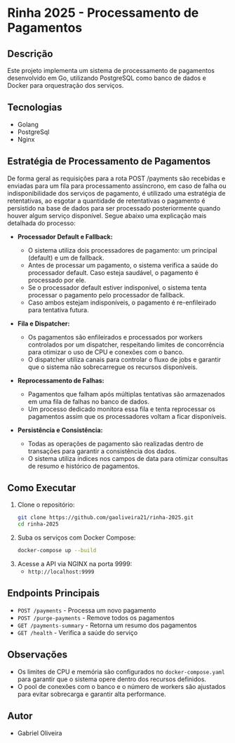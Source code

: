 # Rinha 2025 - Processamento de Pagamentos

## Descrição

Este projeto implementa um sistema de processamento de pagamentos desenvolvido em Go, utilizando PostgreSQL como banco de dados e Docker para orquestração dos serviços.

## Tecnologias

- Golang
- PostgreSql
- Nginx

## Estratégia de Processamento de Pagamentos

De forma geral as requisições para a rota POST /payments são recebidas e enviadas para um fila para processamento assíncrono, em caso de falha ou indisponibilidade dos serviços
de pagamento, é utilizado uma estratégia de retentativas, ao esgotar a quantidade de retentativas o pagamento é persistido na base de dados para ser processado posteriormente quando houver
algum serviço disponível. Segue abaixo uma explicação mais detalhada do processo:

- **Processador Default e Fallback:**
  - O sistema utiliza dois processadores de pagamento: um principal (default) e um de fallback.
  - Antes de processar um pagamento, o sistema verifica a saúde do processador default. Caso esteja saudável, o pagamento é processado por ele.
  - Se o processador default estiver indisponível, o sistema tenta processar o pagamento pelo processador de fallback.
  - Caso ambos estejam indisponíveis, o pagamento é re-enfileirado para tentativa futura.

- **Fila e Dispatcher:**
  - Os pagamentos são enfileirados e processados por workers controlados por um dispatcher, respeitando limites de concorrência para otimizar o uso de CPU e conexões com o banco.
  - O dispatcher utiliza canais para controlar o fluxo de jobs e garantir que o sistema não sobrecarregue os recursos disponíveis.

- **Reprocessamento de Falhas:**
  - Pagamentos que falham após múltiplas tentativas são armazenados em uma fila de falhas no banco de dados.
  - Um processo dedicado monitora essa fila e tenta reprocessar os pagamentos assim que os processadores voltam a ficar disponíveis.

- **Persistência e Consistência:**
  - Todas as operações de pagamento são realizadas dentro de transações para garantir a consistência dos dados.
  - O sistema utiliza índices nos campos de data para otimizar consultas de resumo e histórico de pagamentos.

## Como Executar

1. Clone o repositório:
   ```sh
   git clone https://github.com/gaoliveira21/rinha-2025.git
   cd rinha-2025
   ```
2. Suba os serviços com Docker Compose:
   ```sh
   docker-compose up --build
   ```
3. Acesse a API via NGINX na porta 9999:
   - `http://localhost:9999`

## Endpoints Principais

- `POST /payments` - Processa um novo pagamento
- `POST /purge-payments` - Remove todos os pagamentos
- `GET /payments-summary` - Retorna um resumo dos pagamentos
- `GET /health` - Verifica a saúde do serviço

## Observações
- Os limites de CPU e memória são configurados no `docker-compose.yaml` para garantir que o sistema opere dentro dos recursos definidos.
- O pool de conexões com o banco e o número de workers são ajustados para evitar sobrecarga e garantir alta performance.

## Autor
- Gabriel Oliveira
